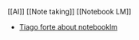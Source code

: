 [[AI]]
[[Note taking]]
[[Notebook LM]]

- [Tiago forte about notebooklm](https://youtu.be/iWPjBwXy_Io?si=j0T4Bc13iPGeRYVj)

